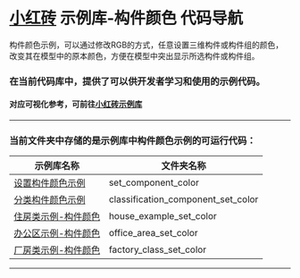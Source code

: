 # [小红砖](www.bos.xyz) 示例库-构件颜色 代码导航


构件颜色示例，可以通过修改RGB的方式，任意设置三维构件或构件组的颜色，改变其在模型中的原本颜色，方便在模型中突出显示所选构件或构件组。

### 在当前代码库中，提供了可以供开发者学习和使用的示例代码。

#### 对应可视化参考，可前往[小红砖示例库](https://www.bos.xyz/examples/)

---

### 当前文件夹中存储的是示例库中构件颜色示例的可运行代码：

示例库名称 | 文件夹名称 
------------ | ------------- 
[设置构件颜色示例](https://www.bos.xyz/examples/set_component_color.html?source=git) | set_component_color
[分类构件颜色示例](https://www.bos.xyz/examples/classification_component_set_color.html?source=git) | classification_component_set_color
[住房类示例-构件颜色](https://www.bos.xyz/examples/house_example_set_color.html?source=git) | house_example_set_color
[办公区示例-构件颜色](https://www.bos.xyz/examples/office_area_set_color.html?source=git) | office_area_set_color
[厂房类示例-构件颜色](https://www.bos.xyz/examples/factory_class_set_color.html?source=git) | factory_class_set_color

---
